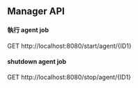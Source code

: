 ## Manager API

#### 執行 agent job
GET http://localhost:8080/start/agent/{ID1}
#### shutdown agent job
GET http://localhost:8080/stop/agent/{ID1}

